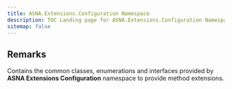 ```yaml
---
title: ASNA.Extensions.Configuration Namespace
description: TOC Landing page for ASNA.Extensions.Configuration Namespace
sitemap: false
---
```


## Remarks

Contains the common classes, enumerations and interfaces provided by **ASNA Extensions Configuration** namespace to provide method extensions.


